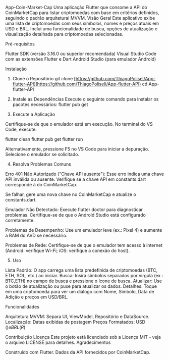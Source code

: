 App-Coin-Market-Cap
Uma aplicação Flutter que consome a API do CoinMarketCap para listar criptomoedas com base em critérios definidos, seguindo o padrão arquitetural MVVM.
Visão Geral
Este aplicativo exibe uma lista de criptomoedas com seus símbolos, nomes e preços atuais em USD e BRL. Inclui uma funcionalidade de busca, opções de atualização e visualização detalhada para criptomoedas selecionadas. 

Pré-requisitos

Flutter SDK (versão 3.16.0 ou superior recomendada)
Visual Studio Code com as extensões Flutter e Dart
Android Studio (para emulador Android)

Instalação
1. Clone o Repositório
git clone [https://github.com/ThiagoPolisel/App-flutter-API](https://github.com/ThiagoPoliseli/App-flutter-API)
cd App-flutter-API

2. Instale as Dependências
Execute o seguinte comando para instalar os pacotes necessários:
flutter pub get

3. Execute a Aplicação

Certifique-se de que o emulador está em execução.
No terminal do VS Code, execute:



flutter clean
flutter pub get
flutter run


Alternativamente, pressione F5 no VS Code para iniciar a depuração.
Selecione o emulador se solicitado.

4. Resolva Problemas Comuns

Erro 401 Não Autorizado ("Chave API ausente"):
Esse erro indica uma chave API inválida ou ausente.
Verifique se a chave API em constants.dart corresponde à do CoinMarketCap.

Se falhar, gere uma nova chave no CoinMarketCap e atualize o constants.dart.


Emulador Não Detectado:
Execute flutter doctor para diagnosticar problemas.
Certifique-se de que o Android Studio está configurado corretamente.


Problemas de Desempenho:
Use um emulador leve (ex.: Pixel 4) e aumente a RAM do AVD se necessário.

Problemas de Rede:
Certifique-se de que o emulador tem acesso à internet (Android: verifique Wi-Fi; iOS: verifique a conexão do host).

5. Uso

Lista Padrão: O app carrega uma lista predefinida de criptomoedas (BTC, ETH, SOL, etc.) ao iniciar.
Busca: Insira símbolos separados por vírgula (ex.: BTC,ETH) no campo de busca e pressione o ícone de busca.
Atualizar: Use o botão de atualização ou puxe para atualizar os dados.
Detalhes: Toque em uma criptomoeda para ver um diálogo com Nome, Símbolo, Data de Adição e preços em USD/BRL.


Funcionalidades

Arquitetura MVVM: Separa UI, ViewModel, Repositório e DataSource.
Localização: Datas exibidas de postagem
Preços Formatados: USD ($) e BRL (R$) 

Contribuição
Licença
Este projeto está licenciado sob a Licença MIT - veja o arquivo LICENSE para detalhes.
Agradecimentos

Construído com Flutter.
Dados da API fornecidos por CoinMarketCap.

